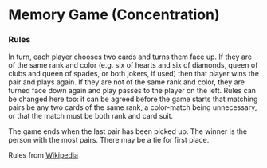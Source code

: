 # Memory Game (Concentration)
### Rules
In turn, each player chooses two cards and turns them face up. If they are of the same rank and color (e.g. six of hearts and six of diamonds, queen of clubs and queen of spades, or both jokers, if used) then that player wins the pair and plays again. If they are not of the same rank and color, they are turned face down again and play passes to the player on the left. Rules can be changed here too: it can be agreed before the game starts that matching pairs be any two cards of the same rank, a color-match being unnecessary, or that the match must be both rank and card suit.

The game ends when the last pair has been picked up. The winner is the person with the most pairs. There may be a tie for first place.

Rules from [Wikipedia](https://en.wikipedia.org/wiki/Concentration_(card_game)#Rules)

